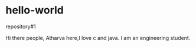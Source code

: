 # hello-world
repository#1
 
Hi there people,
Atharva here,I love c and java.
I am an engineering student.
